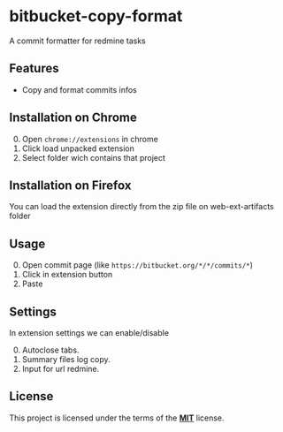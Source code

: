 # bitbucket-copy-format
A commit formatter for redmine tasks 

## Features

* Copy and format commits infos

## Installation on Chrome 
0. Open `chrome://extensions` in chrome
1. Click load unpacked extension 
2. Select folder wich contains that project

## Installation on Firefox 
You can load the extension directly from the zip file on web-ext-artifacts folder

## Usage
0. Open commit page (like `https://bitbucket.org/*/*/commits/*`)
1. Click in extension button
2. Paste

## Settings 
In extension settings we can enable/disable

0. Autoclose tabs.
1. Summary files log copy.
2. Input for url redmine.

## License

This project is licensed under the terms of the [**MIT**](https://opensource.org/licenses/MIT) license.
